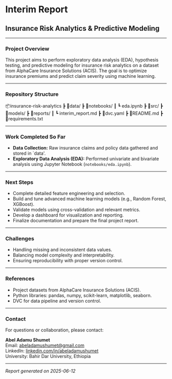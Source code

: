 # Interim Report  
## Insurance Risk Analytics & Predictive Modeling

---

### Project Overview

This project aims to perform exploratory data analysis (EDA), hypothesis testing, and predictive modeling for insurance risk analytics on a dataset from AlphaCare Insurance Solutions (ACIS). The goal is to optimize insurance premiums and predict claim severity using machine learning.

---

### Repository Structure

📦insurance-risk-analytics
 ┣ 📁data/
 ┣ 📁notebooks/
 ┃ ┗ eda.ipynb
 ┣ 📁src/
 ┣ 📁models/
 ┣ 📁reports/
 ┃ ┗ interim_report.md
 ┣ 📄dvc.yaml
 ┣ 📄README.md
 ┣ 📄requirements.txt

---

### Work Completed So Far

- **Data Collection:** Raw insurance claims and policy data gathered and stored in `data'.
- **Exploratory Data Analysis (EDA):** Performed univariate and bivariate analysis using Jupyter Notebook (`notebooks/eda.ipynb`).

---

### Next Steps

- Complete detailed feature engineering and selection.
- Build and tune advanced machine learning models (e.g., Random Forest, XGBoost).
- Validate models using cross-validation and relevant metrics.
- Develop a dashboard for visualization and reporting.
- Finalize documentation and prepare the final project report.

---

### Challenges

- Handling missing and inconsistent data values.
- Balancing model complexity and interpretability.
- Ensuring reproducibility with proper version control.

---

### References

- Project datasets from AlphaCare Insurance Solutions (ACIS).
- Python libraries: pandas, numpy, scikit-learn, matplotlib, seaborn.
- DVC for data pipeline and version control.

---

### Contact

For questions or collaboration, please contact:

**Abel Adamu Shumet**  
Email: abeladamushumet@gmail.com  
LinkedIn: [linkedin.com/in/abeladamushumet](https://linkedin.com/in/abeladamushumet)  
University: Bahir Dar University, Ethiopia

---

*Report generated on 2025-06-12*
